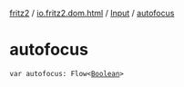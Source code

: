[fritz2](../../index.md) / [io.fritz2.dom.html](../index.md) / [Input](index.md) / [autofocus](./autofocus.md)

# autofocus

`var autofocus: Flow<`[`Boolean`](https://kotlinlang.org/api/latest/jvm/stdlib/kotlin/-boolean/index.html)`>`